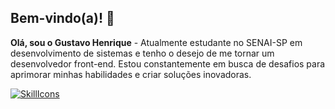 ## Bem-vindo(a)! 👋
**Olá, sou o Gustavo Henrique** - Atualmente estudante no SENAI-SP em desenvolvimento de sistemas e tenho o desejo de me tornar um desenvolvedor front-end. Estou constantemente em busca de desafios para aprimorar minhas habilidades e criar soluções inovadoras.

[![SkillIcons](https://skillicons.dev/icons?i=html,css,js,react,tailwind,figma)](https://skillicons.dev)<br/>
